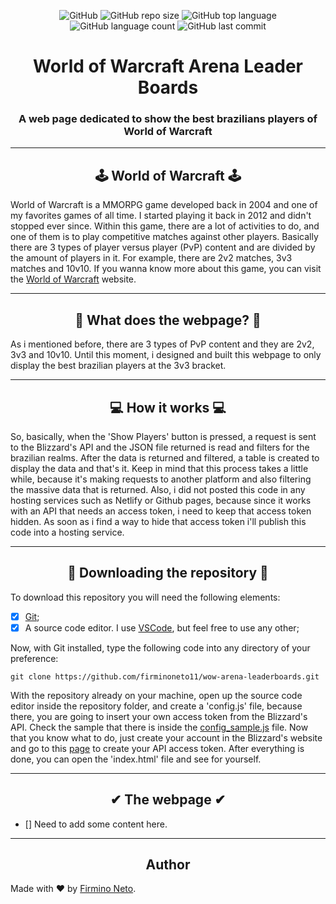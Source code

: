 <div align='center'>

![GitHub](https://img.shields.io/github/license/firminoneto11/wow-arena-leaderboards?style=for-the-badge)
![GitHub repo size](https://img.shields.io/github/repo-size/firminoneto11/wow-arena-leaderboards?style=for-the-badge)
![GitHub top language](https://img.shields.io/github/languages/top/firminoneto11/wow-arena-leaderboards?style=for-the-badge)
![GitHub language count](https://img.shields.io/github/languages/count/firminoneto11/wow-arena-leaderboards?style=for-the-badge)
![GitHub last commit](https://img.shields.io/github/last-commit/firminoneto11/wow-arena-leaderboards?style=for-the-badge)

</div>

<div align='center'><h1>World of Warcraft Arena Leader Boards</h1></div>
<div align='center'><h3>A web page dedicated to show the best brazilians players of World of Warcraft</h3></div>
<hr/>

<div align='center'><h2>🕹 World of Warcraft 🕹</h2></div>
<p>World of Warcraft is a MMORPG game developed back in 2004 and one of my favorites games of all time. I started playing it back in 2012 and didn't stopped ever since. Within this game, there are a lot of activities to do, and one of them is to play competitive matches against other players. Basically there are 3 types of player versus player (PvP) content and are divided by the amount of players in it. For example, there are 2v2 matches, 3v3 matches and 10v10. If you wanna know more about this game, you can visit the <a href='https://worldofwarcraft.com/en-us/'>World of Warcraft</a> website.</p>
<hr/>

<div align='center'><h2>🤔 What does the webpage? 🤔</h2></div>
<p>As i mentioned before, there are 3 types of PvP content and they are 2v2, 3v3 and 10v10. Until this moment, i designed and built this webpage to only display the best brazilian players at the 3v3 bracket.</p>
<hr/>

<div align='center'><h2>💻 How it works 💻</h2></div>
<p>So, basically, when the 'Show Players' button is pressed, a request is sent to the Blizzard's API and the JSON file returned is read and filters for the brazilian realms. After the data is returned and filtered, a table is created to display the data and that's it.
Keep in mind that this process takes a little while, because it's making requests to another platform and also filtering the massive data that is returned.
Also, i did not posted this code in any hosting services such as Netlify or Github pages, because since it works with an API that needs an access token, i need to keep that access token hidden. As soon as i find a way to hide that access token i'll publish this code into a hosting service.
</p>
<hr/>

<div align='center'><h2>📁 Downloading the repository 📁</h2></div>
<p>To download this repository you will need the following elements:</p>

- [x] [Git](https://git-scm.com/);
- [x] A source code editor. I use [VSCode](https://code.visualstudio.com/), but feel free to use any other;

<p>Now, with Git installed, type the following code into any directory of your preference:</p>

```git
git clone https://github.com/firminoneto11/wow-arena-leaderboards.git
```

<p>With the repository already on your machine, open up the source code editor inside the repository folder, and create a 'config.js' file, because there, you are going to insert your own access token from the Blizzard's API. Check the sample that there is inside the <a href='https://github.com/firminoneto11/wow-arena-leaderboards/blob/main/config_sample.js'>config_sample.js</a> file.
Now that you know what to do, just create your account in the Blizzard's website and go to this <a href='https://develop.battle.net/access/'>page</a> to create your API access token.
After everything is done, you can open the 'index.html' file and see for yourself.
</p>
<hr/>

<div align='center'><h2>✔ The webpage ✔</h2></div>

- [] Need to add some content here.

<hr/>

<div align='center'><h2>Author</h2></div>
<p>Made with ❤ by <a href='github.com/firminoneto11'>Firmino Neto</a>.</p>
<!--
<div align='center'></div>
-->
